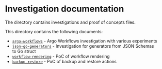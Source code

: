 # Investigation documentation

The directory contains investigations and proof of concepts files.

This directory contains the following documents:

- [`argo-workflows`](argo-workflows/README.md) - Argo Workflows investigation with various experiments
- [`json-go-generators`](json-go-generators/README.md) - Investigation for generators from JSON Schemas to Go struct
- [`workflow-rendering`](workflow-rendering/README.md) - PoC of workflow rendering
- [`backup-restore`](backup-restore/README.md) - PoC of backup and restore actions
